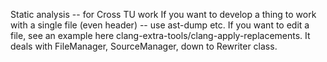 

Static analysis -- for Cross TU work 
If you want to develop a thing to work with a single file (even header) -- use ast-dump etc.
If you want to edit a file, see an example here clang-extra-tools/clang-apply-replacements. It deals with FileManager, SourceManager, down to Rewriter class.
